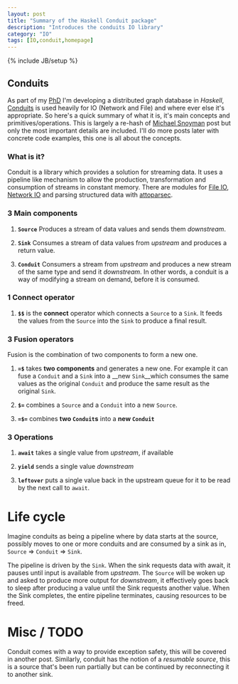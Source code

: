 ```yaml
---
layout: post
title: "Summary of the Haskell Conduit package"
description: "Introduces the conduits IO library"
category: "IO"
tags: [IO,conduit,homepage]
---
```

{% include JB/setup %}

## Conduits

As part of my [PhD](http://research.zcourts.com) I'm developing a distributed graph database in _Haskell_, [Conduits](https://www.fpcomplete.com/user/snoyberg/library-documentation/conduit-overview) is used heavily for IO (Network and File) and where ever else it's appropriate. 
So here's a quick summary of what it is, it's main concepts and primitives/operations. This is largely a re-hash of [Michael Snoyman](https://www.fpcomplete.com/user/snoyberg) post but only the most important details are included. I'll do more posts later with concrete code examples, this one is all about the concepts.

### What is it?
Conduit is a library which provides a solution for streaming data. It uses a pipeline like mechanism to allow the production, transformation and consumption of streams in constant memory. There are modules for [File IO](http://hackage.haskell.org/package/filesystem-conduit), [Network IO](http://hackage.haskell.org/package/network-conduit) and parsing structured data with [attoparsec](http://hackage.haskell.org/package/attoparsec).

### 3 Main components

1. __`Source`__ Produces a stream of data values and sends them _downstream_.

2. __`Sink`__ Consumes a stream of data values from _upstream_ and produces a return value.

3. __`Conduit`__ Consumers a stream from _upstream_ and produces a new stream of the same type and send it _downstream_. In other words, a conduit is a way of modifying a stream on demand, before it is consumed.

### 1 Connect operator

1. __`$$`__ is the __connect__ operator which connects a `Source` to a `Sink`. It feeds the values from the `Source` into the `Sink` to produce a final result.

### 3 Fusion operators

Fusion is the combination of two components to form a new one.

1. __`=$`__ takes __two components__ and generates a new one. For example it can fuse a `Conduit` and a `Sink` into a __new `Sink`__which consumes the same values as the original `Conduit` and produce the same result as the original `Sink`.

2. __`$=`__ combines a `Source` and a `Conduit` into a new `Source`.

3. __`=$=`__ combines __two `Conduit`s__ into a __new `Conduit`__

### 3 Operations

1. __`await`__ takes a single value from _upstream_, if available

2. __`yield`__ sends a single value _downstream_

3. __`leftover`__ puts a single value back in the upstream queue for it to be read by the next call to `await`.

# Life cycle

Imagine conduits as being a pipeline where by data starts at the source, possibly moves to one or more conduits and are consumed by a sink as in, `Source` => `Conduit` => `Sink`.

The pipeline is driven by the `Sink`. When the sink requests data with await, it pauses until input is available from _upstream_. The `Source` will be woken up and asked to produce more output for _downstream_, it effectively goes back to sleep after producing a value until the Sink requests another value. When the Sink completes, the entire pipeline terminates, causing resources to be freed.

# Misc / TODO

Conduit comes with a way to provide exception safety, this will be covered in another post. Similarly, conduit has the notion of a _resumable source_, this is a source that's been run partially but can be continued by reconnecting it to another sink.